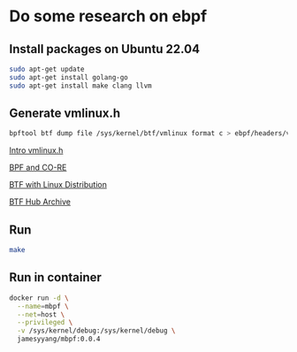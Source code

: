 # Do some research on ebpf

## Install packages on Ubuntu 22.04

```sh
sudo apt-get update
sudo apt-get install golang-go
sudo apt-get install make clang llvm
```

## Generate vmlinux.h

```sh
bpftool btf dump file /sys/kernel/btf/vmlinux format c > ebpf/headers/vmlinux.h
```

[Intro vmlinux.h](https://www.ebpf.top/post/intro_vmlinux_h/)

[BPF and CO-RE](https://www.ebpf.top/post/bpf_core/)

[BTF with Linux Distribution](https://github.com/aquasecurity/btfhub/blob/main/docs/supported-distros.md)

[BTF Hub Archive](https://github.com/aquasecurity/btfhub-archive)

## Run

```sh
make
```

## Run in container

```sh
docker run -d \
  --name=mbpf \
  --net=host \
  --privileged \
  -v /sys/kernel/debug:/sys/kernel/debug \
  jamesyyang/mbpf:0.0.4
```